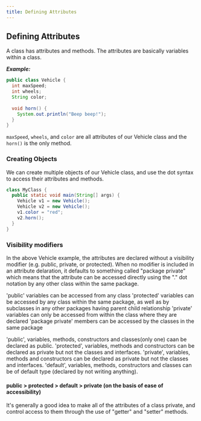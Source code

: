 ```yaml
---
title: Defining Attributes
---
```


## Defining Attributes
A class has attributes and methods. The attributes are basically variables within a class.

***Example:***
```java
public class Vehicle {
  int maxSpeed;
  int wheels;
  String color;
  
  void horn() {
    System.out.println("Beep beep!");
  }
}
```
`maxSpeed`, `wheels`, and `color` are all attributes of our Vehicle class and the `horn()` is the only method.

### Creating Objects
We can create multiple objects of our Vehicle class, and use the dot syntax to access their attributes and methods.
```java
class MyClass {
  public static void main(String[] args) {
    Vehicle v1 = new Vehicle();
    Vehicle v2 = new Vehicle();
    v1.color = "red";
    v2.horn();
  }
}
```
### Visibility modifiers
In the above Vehicle example, the attributes are declared without a visibility modifier (e.g. public, private, or protected). When no modifier is included in an attribute delaration, it defaults to something called "package private" which means that the attribute can be accessed directly using the "." dot notation by any other class within the same package. 

'public' variables can be accessed from any class 
'protected' variables can be accessed by any class within the same package, as well as by subclasses in any other packages having parent child relationship
'private' variables can only be accessed from within the class where they are declared
'package private' members can be accessed by the classes in the same package

'public', variables, methods, constructors and classes(only one) caan be declared as public.
'protected', variables, methods and constructors can be declared as private but not the classes and interfaces.
'private', variables, methods and constructors can be declared as private but not the classes and interfaces.
'default', variables, methods, constructors and classes can be of default type (declared by not writing anything).

####  public > protected > default > private (on the basis of ease of accessibility)

It's generally a good idea to make all of the attributes of a class private, and control access to them through the use of "getter" and "setter" methods.
